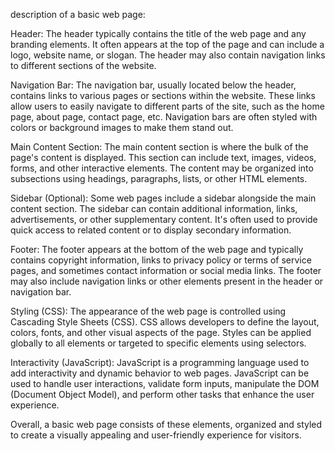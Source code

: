 description of a basic web page:

Header: The header typically contains the title of the web page and any branding elements. It often appears at the top of the page and can include a logo, website name, or slogan. The header may also contain navigation links to different sections of the website.

Navigation Bar: The navigation bar, usually located below the header, contains links to various pages or sections within the website. These links allow users to easily navigate to different parts of the site, such as the home page, about page, contact page, etc. Navigation bars are often styled with colors or background images to make them stand out.

Main Content Section: The main content section is where the bulk of the page's content is displayed. This section can include text, images, videos, forms, and other interactive elements. The content may be organized into subsections using headings, paragraphs, lists, or other HTML elements.

Sidebar (Optional): Some web pages include a sidebar alongside the main content section. The sidebar can contain additional information, links, advertisements, or other supplementary content. It's often used to provide quick access to related content or to display secondary information.

Footer: The footer appears at the bottom of the web page and typically contains copyright information, links to privacy policy or terms of service pages, and sometimes contact information or social media links. The footer may also include navigation links or other elements present in the header or navigation bar.

Styling (CSS): The appearance of the web page is controlled using Cascading Style Sheets (CSS). CSS allows developers to define the layout, colors, fonts, and other visual aspects of the page. Styles can be applied globally to all elements or targeted to specific elements using selectors.

Interactivity (JavaScript): JavaScript is a programming language used to add interactivity and dynamic behavior to web pages. JavaScript can be used to handle user interactions, validate form inputs, manipulate the DOM (Document Object Model), and perform other tasks that enhance the user experience.

Overall, a basic web page consists of these elements, organized and styled to create a visually appealing and user-friendly experience for visitors.
